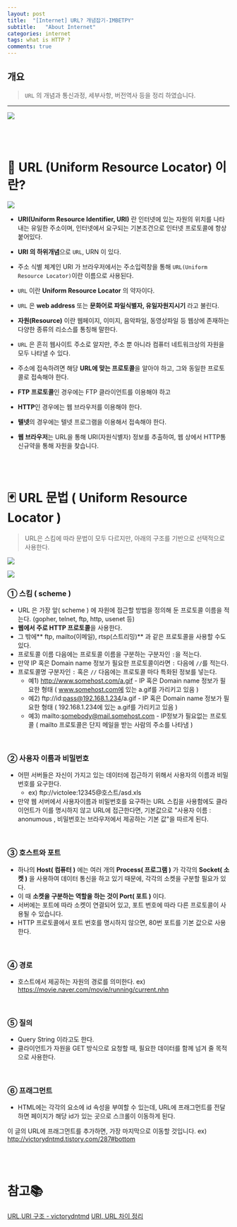 ```yaml
---
layout: post
title:  "[Internet] URL? 개념잡기-IMBETPY"
subtitle:   "About Internet"
categories: internet
tags: what is HTTP ?
comments: true
---
```

## 개요
> `URL` 의 개념과 통신과정, 세부사항, 버전역사 등을 정리 하였습니다.

---


![](https://images.velog.io/images/doomchit_3/post/ad1ba345-9439-45c3-b0db-ca957f5f604a/webtriangle.png)

<br/>
<br/>

# 🚦 URL (Uniform Resource Locator) 이란?
 
 ![](https://images.velog.io/images/doomchit_3/post/03b0ae3e-dc60-4a22-a34f-b65e8f9e14cd/uri.png)
 
- **URI(Uniform Resource Identifier, URI)** 란 인터넷에 있는 자원의 위치를 나타내는 유일한 주소이며, 인터넷에서 요구되는 기본조건으로 인터넷 프로토콜에 항상 붙어있다.

- **URI 의 하위개념**으로 `URL`, URN 이 있다.

- 주소 식별 체계인 URI 가 브라우저에서는 주소입력창을 통해 `URL(Uniform Resource Locator)`이란 이름으로 사용된다.

- `URL` 이란 **Uniform Resource Locator** 의 약자이다.
- `URL` 은 **web address** 또는 **문화어로 파일식별자, 유일자원지시기** 라고 불린다.

- **자원(Resource)** 이란 웹페이지, 이미지, 음악파일, 동영상파일 등 웹상에 존재하는 다양한 종류의 리소스를 통칭해 말한다.

- `URL` 은 흔히 웹사이트 주소로 알지만, 주소 뿐 아니라 컴퓨터 네트워크상의 자원을 모두 나타낼 수 있다.

- 주소에 접속하려면 해당 **URL에 맞는 프로토콜**을 알아야 하고, 그와 동일한 프로토콜로 접속해야 한다.

- **FTP 프로토콜**인 경우에는 FTP 클라이언트를 이용해야 하고

- **HTTP**인 경우에는 웹 브라우저를 이용해야 한다. 

- **텔넷**의 경우에는 텔넷 프로그램을 이용해서 접속해야 한다.
- **웹 브라우저**는 URL을 통해 URI(자원식별자) 정보를 추출하여, 웹 상에서 HTTP통신규약을 통해 자원을 찾습니다.

<br/>
<br/>

# 🃏 URL 문법 ( Uniform Resource Locator )


> URL은 스킴에 따라 문법이 모두 다르지만, 아래의 구조를 기반으로 선택적으로 사용한다. 

![](https://images.velog.io/images/doomchit_3/post/4fd06089-a0fb-471e-83f6-6c091fef4505/url.PNG)

![](https://images.velog.io/images/doomchit_3/post/0a01e6a0-cd0f-44f0-8d64-388bd1242140/url2.PNG)


### ① 스킴 ( scheme )
- URL 은 가장 앞( scheme ) 에 자원에 접근할 방법을 정의해 둔 프로토콜 이름을 적는다. (gopher, telnet, ftp, http, usenet 등)
- **웹에서 주로 HTTP 프로토콜**을 사용한다.
- 그 밖에** ftp, mailto(이메일), rtsp(스트리밍)** 과 같은 프로토콜을 사용할 수도 있다.
- 프로토콜 이름 다음에는 프로토콜 이름을 구분하는 구분자인 `:`을 적는다.
- 만약 IP 혹은 Domain name 정보가 필요한 프로토콜이라면 `:` 다음에 `//`를 적는다.
- 프로토콜명 구분자인 `:` 혹은 `//` 다음에는 프로토콜 마다 특화된 정보를 넣는다.
	- 예1) http://www.somehost.com/a.gif - IP 혹은 Domain name 정보가 필요한 형태 ( www.somehost.com에 있는 a.gif를 가리키고 있음 )
	- 예2) ftp://id:pass@192.168.1.234/a.gif - IP 혹은 Domain name 정보가 필요한 형태 ( 192.168.1.234에 있는 a.gif를 가리키고 있음 )
	- 예3) mailto:somebody@mail.somehost.com - IP정보가 필요없는 프로토콜 ( mailto 프로토콜은 단지 메일을 받는 사람의 주소를 나타냄 )

<br/>

### ② 사용자 이름과 비밀번호
- 어떤 서버들은 자신이 가지고 있는 데이터에 접근하기 위해서 사용자의 이름과 비밀번호를 요구한다.
	- ex) ftp://victolee:12345@호스트/asd.xls
- 만약 웹 서버에서 사용자이름과 비밀번호를 요구하는 URL 스킴을 사용함에도 클라이언트가 이를 명시하지 않고 URL에 접근한다면, 기본값으로 "사용자 이름 : anonumous , 비밀번호는 브라우저에서 제공하는 기본 값"을 따르게 된다.

<br/>

### ③ 호스트와 포트
- 하나의  **Host( 컴퓨터 )** 에는 여러 개의 **Process( 프로그램 )** 가 각각의 **Socket( 소켓 )** 을 사용하여 데이터 통신을 하고 있기 때문에, 각각의 소켓을 구분할 필요가 있다.
- 이 때 **소켓을 구분하는 역할을 하는 것이 Port( 포트 )** 이다.
- 서버에는 포트에 따라 소켓이 연결되어 있고, 포트 번호에 따라 다른 프로토콜이 사용될 수 있습니다.
- HTTP 프로토콜에서 포트 번호를 명시하지 않으면, 80번 포트를 기본 값으로 사용한다.


<br/>

### ④ 경로
- 호스트에서 제공하는 자원의 경로를 의미한다.
ex) https://movie.naver.com/movie/running/current.nhn

<br/>

### ⑤ 질의
- Query String 이라고도 한다.
- 클라이언트가 자원을 GET 방식으로 요청할 때, 필요한 데이터를 함께 넘겨 줄 목적으로 사용한다.

<br/>

### ⑥ 프래그먼트
- HTML에는 각각의 요소에 id 속성을 부여할 수 있는데, URL에 프래그먼트를 전달하면 페이지가 해당 id가 있는 곳으로 스크롤이 이동하게 된다.

이 글의 URL에 프래그먼트를 추가하면, 가장 마지막으로 이동할 것입니다.
ex) http://victorydntmd.tistory.com/287#bottom

<br/>
<br/>

# 참고📚
[URL,URI 구조 - victorydntmd](https://victorydntmd.tistory.com/287)
[URI, URL 차이 정리](https://velog.io/@pa324/%EA%B0%9C%EB%B0%9C%EC%83%81%EC%8B%9D-URI-URL-%EC%B0%A8%EC%9D%B4-%EC%A0%95%EB%A6%AC)